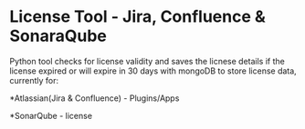 # License Tool - Jira, Confluence & SonaraQube

Python tool checks for license validity and saves the licnese details if the license expired or will expire in 30 days with mongoDB to store license data, currently for:


*Atlassian(Jira & Confluence) - Plugins/Apps 

*SonarQube - license 
